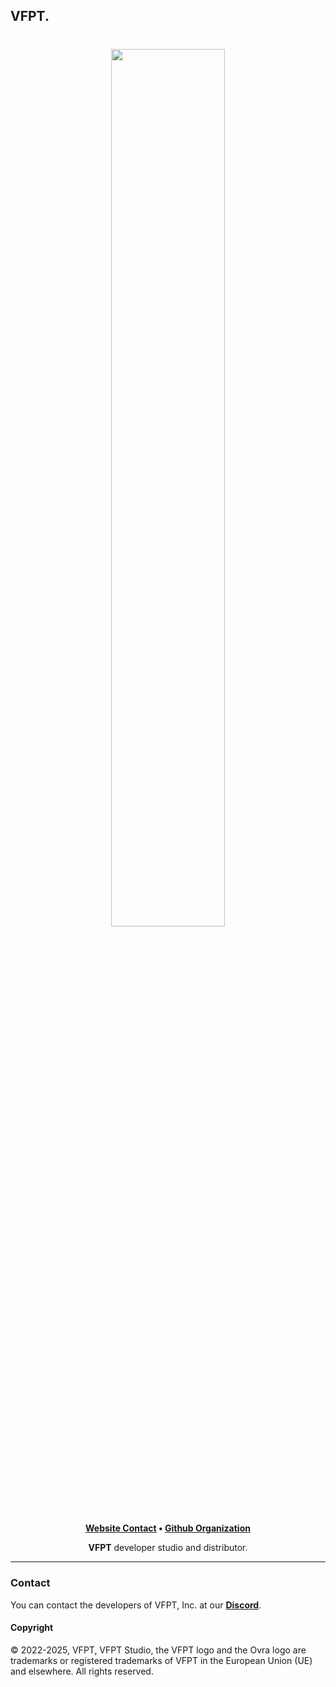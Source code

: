 ## VFPT.

<h1 align="center">
    <a href="https://github.com/VFPT" target="_blank">
        <img height="60%" width="60%" src="https://i.ibb.co/G0nYYqw/VFPT.png"><br>
    </a>
</h1>

<p align="center">
    <b><a href="http://localhost:3000/">Website Contact</a> • <a href="https://github.com/VFPT">Github Organization</a></b>
</p>

<p align="center">
   <b>VFPT</b> developer studio and distributor.
</p>

---

### Contact

You can contact the developers of VFPT, Inc. at our <b><a href="https://discord.com/invite/5AVuqph8d6">Discord</a></b>.

#### Copyright

© 2022-2025, VFPT, VFPT Studio, the VFPT logo and the Ovra logo are trademarks or registered 
trademarks of VFPT in the European Union (UE) and elsewhere. All rights reserved.
